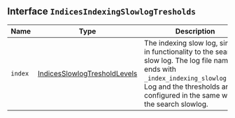 ## Interface `IndicesIndexingSlowlogTresholds`

| Name | Type | Description |
| - | - | - |
| `index` | [IndicesSlowlogTresholdLevels](./IndicesSlowlogTresholdLevels.md) | The indexing slow log, similar in functionality to the search slow log. The log file name ends with `_index_indexing_slowlog.json`. Log and the thresholds are configured in the same way as the search slowlog. |
